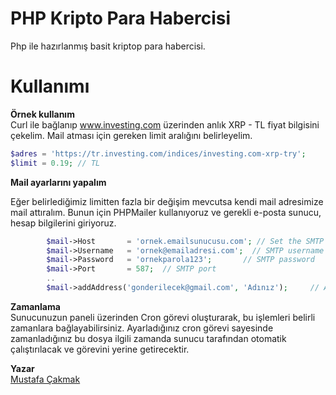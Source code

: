 # PHP Kripto Para Habercisi
Php ile hazırlanmış basit kriptop para habercisi.


# Kullanımı

**Örnek kullanım**<br>
Curl ile bağlanıp www.investing.com üzerinden anlık XRP - TL  fiyat bilgisini çekelim. Mail atması için gereken limit aralığını belirleyelim.

``` php
$adres = 'https://tr.investing.com/indices/investing.com-xrp-try';
$limit = 0.19; // TL
```

**Mail ayarlarını yapalım**<br>

Eğer belirlediğimiz limitten fazla bir değişim mevcutsa kendi mail adresimize mail attıralım. Bunun için PHPMailer kullanıyoruz ve gerekli e-posta sunucu, hesap bilgilerini giriyoruz.

``` php
        $mail->Host       = 'ornek.emailsunucusu.com'; // Set the SMTP server to send through
        $mail->Username   = 'ornek@emailadresi.com';  // SMTP username
        $mail->Password   = 'ornekparola123';       // SMTP password
        $mail->Port       = 587;  // SMTP port
        ..
        $mail->addAddress('gonderilecek@gmail.com', 'Adınız');     // Add a recipient
```
**Zamanlama** <br>
Sunucunuzun paneli üzerinden Cron görevi oluşturarak, bu işlemleri belirli zamanlara bağlayabilirsiniz. Ayarladığınız cron görevi sayesinde zamanladığınız bu dosya ilgili zamanda sunucu tarafından otomatik çalıştırılacak ve görevini yerine getirecektir. 

**Yazar**<br>
[Mustafa Çakmak](http://www.gunlukyaz.com/)
